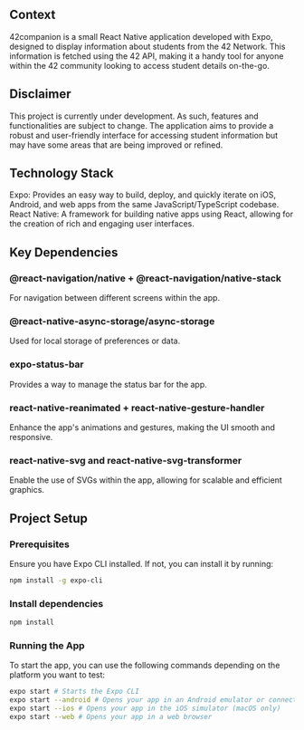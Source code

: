 ## Context
42companion is a small React Native application developed with Expo, designed to display information about students from the 42 Network. This information is fetched using the 42 API, making it a handy tool for anyone within the 42 community looking to access student details on-the-go.

## Disclaimer
This project is currently under development. As such, features and functionalities are subject to change. The application aims to provide a robust and user-friendly interface for accessing student information but may have some areas that are being improved or refined.

## Technology Stack
Expo: Provides an easy way to build, deploy, and quickly iterate on iOS, Android, and web apps from the same JavaScript/TypeScript codebase.
React Native: A framework for building native apps using React, allowing for the creation of rich and engaging user interfaces.

## Key Dependencies
### @react-navigation/native + @react-navigation/native-stack
For navigation between different screens within the app.

### @react-native-async-storage/async-storage
Used for local storage of preferences or data.

### expo-status-bar
Provides a way to manage the status bar for the app.

### react-native-reanimated + react-native-gesture-handler
Enhance the app's animations and gestures, making the UI smooth and responsive.

### react-native-svg and react-native-svg-transformer
Enable the use of SVGs within the app, allowing for scalable and efficient graphics.


## Project Setup

### Prerequisites
Ensure you have Expo CLI installed. If not, you can install it by running:

```sh
npm install -g expo-cli
```

### Install dependencies

```sh
npm install
```

### Running the App

To start the app, you can use the following commands depending on the platform you want to test:

```sh
expo start # Starts the Expo CLI
expo start --android # Opens your app in an Android emulator or connected device
expo start --ios # Opens your app in the iOS simulator (macOS only)
expo start --web # Opens your app in a web browser
```
